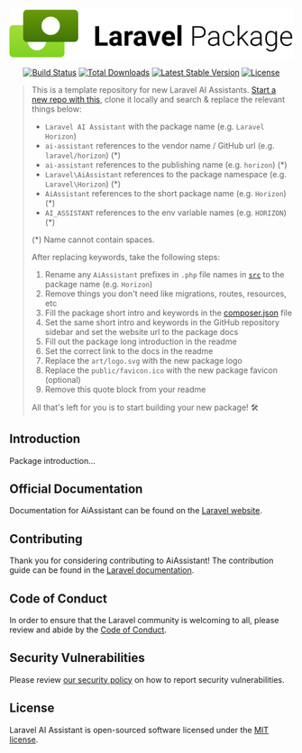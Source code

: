 <p align="center"><img src="/art/logo.svg" alt="Logo Laravel AI Assistant"></p>

<p align="center">
<a href="https://github.com/ai-assistant/actions"><img src="https://github.com/ai-assistant/workflows/tests/badge.svg" alt="Build Status"></a>
<a href="https://packagist.org/packages/ai-assistant"><img src="https://img.shields.io/packagist/dt/ai-assistant" alt="Total Downloads"></a>
<a href="https://packagist.org/packages/ai-assistant"><img src="https://img.shields.io/packagist/v/ai-assistant" alt="Latest Stable Version"></a>
<a href="https://packagist.org/packages/ai-assistant"><img src="https://img.shields.io/packagist/l/ai-assistant" alt="License"></a>
</p>

> This is a template repository for new Laravel AI Assistants. [Start a new repo with this](https://github.com/ai-assistant/generate), clone it locally and search & replace the relevant things below:
>
> - `Laravel AI Assistant` with the package name (e.g. `Laravel Horizon`)
> - `ai-assistant` references to the vendor name / GitHub url (e.g. `laravel/horizon`) (*)
> - `ai-assistant` references to the publishing name (e.g. `horizon`) (*)
> - `Laravel\AiAssistant` references to the package namespace (e.g. `Laravel\Horizon`) (*)
> - `AiAssistant` references to the short package name (e.g. `Horizon`) (*)
> - `AI_ASSISTANT` references to the env variable names (e.g. `HORIZON`) (*)
>
> (*) Name cannot contain spaces.
> 
> After replacing keywords, take the following steps:
>
> 1. Rename any `AiAssistant` prefixes in `.php` file names in [`src`](./src) to the package name (e.g. `Horizon`)
> 2. Remove things you don't need like migrations, routes, resources, etc
> 3. Fill the package short intro and keywords in the [composer.json](./composer.json) file
> 4. Set the same short intro and keywords in the GitHub repository sidebar and set the website url to the package docs
> 5. Fill out the package long introduction in the readme
> 6. Set the correct link to the docs in the readme
> 7. Replace the `art/logo.svg` with the new package logo
> 8. Replace the `public/favicon.ico` with the new package favicon (optional)
> 9. Remove this quote block from your readme
>
> All that's left for you is to start building your new package! 🛠

## Introduction

Package introduction...

## Official Documentation

Documentation for AiAssistant can be found on the [Laravel website](https://laravel.com/docs).

## Contributing

Thank you for considering contributing to AiAssistant! The contribution guide can be found in the [Laravel documentation](https://laravel.com/docs/contributions).

## Code of Conduct

In order to ensure that the Laravel community is welcoming to all, please review and abide by the [Code of Conduct](https://laravel.com/docs/contributions#code-of-conduct).

## Security Vulnerabilities

Please review [our security policy](https://github.com/laravel/envoy/security/policy) on how to report security vulnerabilities.

## License

Laravel AI Assistant is open-sourced software licensed under the [MIT license](LICENSE.md).
